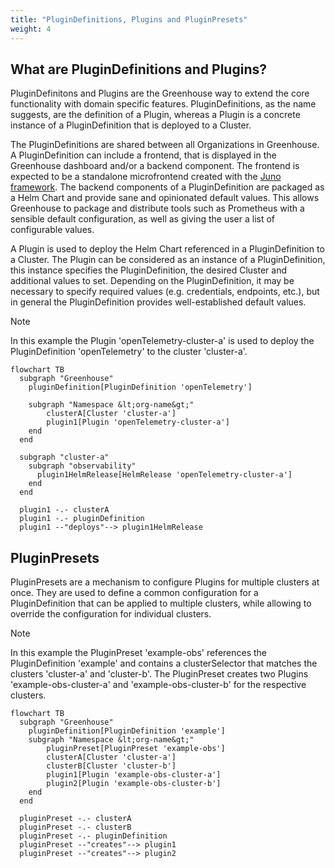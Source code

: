 ```yaml
---
title: "PluginDefinitions, Plugins and PluginPresets"
weight: 4
---
```


## What are PluginDefinitions and Plugins?

PluginDefinitons and Plugins are the Greenhouse way to extend the core functionality with domain specific features.
PluginDefinitions, as the name suggests, are the definition of a Plugin, whereas a Plugin is a concrete instance of a PluginDefinition that is deployed to a Cluster.

The PluginDefinitions are shared between all Organizations in Greenhouse. A PluginDefinition can include a frontend, that is displayed in the Greenhouse dashboard and/or a backend component. The frontend is expected to be a standalone microfrontend created with the [Juno framework](https://github.com/cloudoperators/juno).
The backend components of a PluginDefinition are packaged as a Helm Chart and provide sane and opinionated default values. This allows Greenhouse to package and distribute tools such as Prometheus with a sensible default configuration, as well as giving the user a list of configurable values.

A Plugin is used to deploy the Helm Chart referenced in a PluginDefinition to a Cluster. The Plugin can be considered as an instance of a PluginDefinition, this instance specifies the PluginDefinition, the desired Cluster and additional values to set. Depending on the PluginDefinition, it may be necessary to specify required values (e.g. credentials, endpoints, etc.), but in general the PluginDefinition provides well-established default values.

> [!NOTE]
> In this example the Plugin 'openTelemetry-cluster-a' is used to deploy the PluginDefinition 'openTelemetry' to the cluster 'cluster-a'.

```mermaid
flowchart TB
  subgraph "Greenhouse"
    pluginDefinition[PluginDefinition 'openTelemetry']

    subgraph "Namespace &lt;org-name&gt;"
        clusterA[Cluster 'cluster-a']
        plugin1[Plugin 'openTelemetry-cluster-a']
    end
  end

  subgraph "cluster-a"
    subgraph "observability"
      plugin1HelmRelease[HelmRelease 'openTelemetry-cluster-a']
    end
  end

  plugin1 -.- clusterA
  plugin1 -.- pluginDefinition
  plugin1 --"deploys"--> plugin1HelmRelease
```

## PluginPresets

PluginPresets are a mechanism to configure Plugins for multiple clusters at once. They are used to define a common configuration for a PluginDefinition that can be applied to multiple clusters, while allowing to override the configuration for individual clusters.

> [!NOTE]
> In this example the PluginPreset 'example-obs' references the PluginDefinition 'example' and contains a clusterSelector that matches the clusters 'cluster-a' and 'cluster-b'. The PluginPreset creates two Plugins 'example-obs-cluster-a' and 'example-obs-cluster-b' for the respective clusters.

```mermaid
flowchart TB
  subgraph "Greenhouse"
    pluginDefinition[PluginDefinition 'example']
    subgraph "Namespace &lt;org-name&gt;"
        pluginPreset[PluginPreset 'example-obs']
        clusterA[Cluster 'cluster-a']
        clusterB[Cluster 'cluster-b']
        plugin1[Plugin 'example-obs-cluster-a']
        plugin2[Plugin 'example-obs-cluster-b']
    end
  end

  pluginPreset -.- clusterA
  pluginPreset -.- clusterB
  pluginPreset -.- pluginDefinition
  pluginPreset --"creates"--> plugin1
  pluginPreset --"creates"--> plugin2
```
